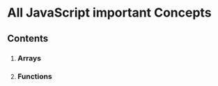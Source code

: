 <h1>All JavaScript important Concepts</h1>

<h2>Contents</h2>
<ol>
  <li><h3>Arrays</h3></li>
  <li><h3>Functions</h3></li>
</ol>
